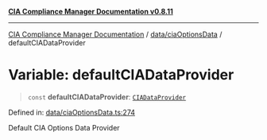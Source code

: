 [**CIA Compliance Manager Documentation v0.8.11**](../../../README.md)

***

[CIA Compliance Manager Documentation](../../../modules.md) / [data/ciaOptionsData](../README.md) / defaultCIADataProvider

# Variable: defaultCIADataProvider

> `const` **defaultCIADataProvider**: [`CIADataProvider`](../../../types/interfaces/CIADataProvider.md)

Defined in: [data/ciaOptionsData.ts:274](https://github.com/Hack23/cia-compliance-manager/blob/d6eede30e4f01622fe18187e98b207e9a06a781f/src/data/ciaOptionsData.ts#L274)

Default CIA Options Data Provider
